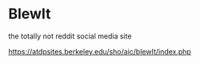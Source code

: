 # BlewIt
the totally not reddit social media site

https://atdpsites.berkeley.edu/sho/aic/blewIt/index.php
 
